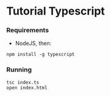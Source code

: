 # Tutorial Typescript

### Requirements

* NodeJS, then:

```
npm install -g typescript
```

### Running

```
tsc index.ts
open index.html
```
